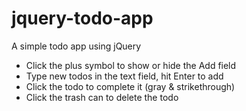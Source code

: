 # jquery-todo-app
A simple todo app using jQuery

- Click the plus symbol to show or hide the Add field
- Type new todos in the text field, hit Enter to add
- Click the todo to complete it (gray & strikethrough)
- Click the trash can to delete the todo
